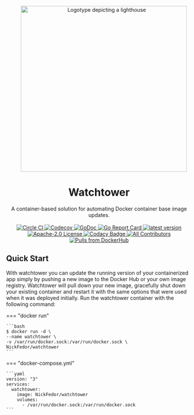 <p style="text-align: center; margin-left: 1.6rem;">
  <img alt="Logotype depicting a lighthouse" src="./images/logo-450px.png" width="450" />
</p>
<h1 align="center">
  Watchtower
</h1>

<p align="center">
  A container-based solution for automating Docker container base image updates.
  <br/><br/>
  <a href="https://circleci.com/gh/nicholas-fedor/watchtower">
    <img alt="Circle CI" src="https://circleci.com/gh/nicholas-fedor/watchtower.svg?style=shield" />
  </a>
  <a href="https://codecov.io/gh/nicholas-fedor/watchtower">
    <img alt="Codecov" src="https://codecov.io/gh/nicholas-fedor/watchtower/branch/main/graph/badge.svg">
  </a>
  <a href="https://godoc.org/github.com/nicholas-fedor/watchtower">
    <img alt="GoDoc" src="https://godoc.org/github.com/nicholas-fedor/watchtower?status.svg" />
  </a>
  <a href="https://goreportcard.com/report/github.com/nicholas-fedor/watchtower">
    <img alt="Go Report Card" src="https://goreportcard.com/badge/github.com/nicholas-fedor/watchtower" />
  </a>
  <a href="https://github.com/nicholas-fedor/watchtower/releases">
    <img alt="latest version" src="https://img.shields.io/github/tag/nicholas-fedor/watchtower.svg" />
  </a>
  <a href="https://www.apache.org/licenses/LICENSE-2.0">
    <img alt="Apache-2.0 License" src="https://img.shields.io/github/license/nicholas-fedor/watchtower.svg" />
  </a>
  <a href="https://www.codacy.com/gh/nicholas-fedor/watchtower/dashboard?utm_source=github.com&amp;utm_medium=referral&amp;utm_content=nicholas-fedor/watchtower&amp;utm_campaign=Badge_Grade">
    <img alt="Codacy Badge" src="https://app.codacy.com/project/badge/Grade/1c48cfb7646d4009aa8c6f71287670b8"/>
  </a>
  <a href="https://github.com/nicholas-fedor/watchtower/#contributors">
    <img alt="All Contributors" src="https://img.shields.io/github/all-contributors/nicholas-fedor/watchtower" />
  </a>
  <a href="https://hub.docker.com/r/NickFedor/watchtower">
    <img alt="Pulls from DockerHub" src="https://img.shields.io/docker/pulls/NickFedor/watchtower.svg" />
  </a>
</p>

## Quick Start

With watchtower you can update the running version of your containerized app simply by pushing a new image to the Docker
Hub or your own image registry. Watchtower will pull down your new image, gracefully shut down your existing container
and restart it with the same options that were used when it was deployed initially. Run the watchtower container with
the following command:

=== "docker run"

    ```bash
    $ docker run -d \
    --name watchtower \
    -v /var/run/docker.sock:/var/run/docker.sock \
    NickFedor/watchtower
    ```

=== "docker-compose.yml"

    ```yaml
    version: "3"
    services:
      watchtower:
        image: NickFedor/watchtower
        volumes:
          - /var/run/docker.sock:/var/run/docker.sock
    ```

